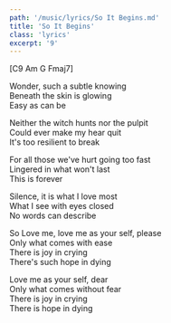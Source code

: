 ```yaml
---
path: '/music/lyrics/So It Begins.md'
title: 'So It Begins'
class: 'lyrics'
excerpt: '9'
---
```

[C9 Am G Fmaj7]  

Wonder, such a subtle knowing  
Beneath the skin is glowing  
Easy as can be

Neither the witch hunts nor the pulpit  
Could ever make my hear quit  
It's too resilient to break  

For all those we've hurt going too fast  
Lingered in what won't last  
This is forever  

Silence, it is what I love most  
What I see with eyes closed  
No words can describe  

So Love me, love me as your self, please  
Only what comes with ease  
There is joy in crying  
There's such hope in dying  

Love me as your self, dear  
Only what comes without fear  
There is joy in crying  
There is hope in dying  
